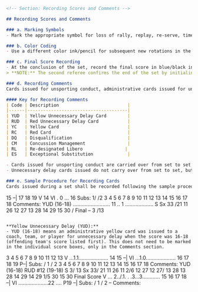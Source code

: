 ```markdown
<!-- Section: Recording Scores and Comments -->

## Recording Scores and Comments

### a. Marking Symbols
- Mark the appropriate symbol for loss of rally, replay, re-serve, time-out, substitution, or penalty (See Key).

### b. Color Coding
- Use a different color ink/pencil for subsequent new rotations in the individual points section and the running team score.

### c. Final Score Recording
- At the conclusion of the set, record the final score in blue/black ink/pencil, confirm that the final score in the individual section matches the running score, and record the ending time. 
> **NOTE:** The second referee confirms the end of the set by initialing the scoresheet.

### d. Recording Comments
Cards issued for unsporting conduct, administrative cards issued for unnecessary delay, disqualification, player removed under concussion management, re-designation of libero, or an exceptional substitution shall be recorded in the Comments section of the scoresheet.

#### Key for Recording Comments
| Code | Description                          |
|------|--------------------------------------|
| YUD  | Yellow Unnecessary Delay Card        |
| RUD  | Red Unnecessary Delay Card           |
| YC   | Yellow Card                          |
| RC   | Red Card                             |
| DQ   | Disqualification                     |
| CM   | Concussion Management                |
| RL   | Re-designated Libero                |
| ES   | Exceptional Substitution             |

- Cards issued for unsporting conduct are carried over from set to set throughout the match.
- Unnecessary delay cards issued do not carry over from set to set, but repeated violations in multiple sets may result in unsporting conduct.

### e. Sample Procedure for Recording Cards
Cards issued during a set shall be recorded following the sample procedure below:

```
15 –| 17 18 19 V 14 VI . 0 ... 16
Subs: 1/ /2 3 4 5 6 7 8 9 10 11 12 13 14 15 16 17 18
Comments: YUD (16-18) ......................... 11 .. 1 ................... S Sx 33 /21 11 26 12 27 13 28 14 29 15 30 /
Final – 3 /13
```

**Yellow Unnecessary Delay (YUD):** 
- YUD (16-18) means an administrative yellow card was issued to a coach, team, or player for unnecessary delay when the score was 16-18 (offending team's score listed first). This does not need to be marked in the individual score boxes, only in the Comments section.

```
3 4 5 6 7 8 9 10 11 12 13 V ...1.1.................... 14 15 –| VI ...1.0.................... 16 17 18 19 P–| 
Subs: / 1 / 2 3 4 5 6 7 8 9 10 11 12 13 14 15 16 17 18 
Comments: YUD (16-18) RUD #12 (19-18) S 3/ 13 Sx 33/ 21 11 26 11 2/6 12 27 12 27/ 13 28 13 28 14 29 14 29 1/5 30 15 30 
Final Score V ... 2../.1. . .3...3............ 15 16 17 18 –| VI ....................22 .... P19 –| 
Subs: / 1 / 2 – 
Comments:
```
```